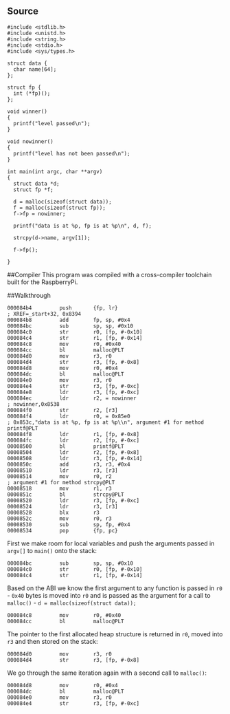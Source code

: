 ## Source
```
#include <stdlib.h>
#include <unistd.h>
#include <string.h>
#include <stdio.h>
#include <sys/types.h>

struct data {
  char name[64];
};

struct fp {
  int (*fp)();
};

void winner()
{
  printf("level passed\n");
}

void nowinner()
{
  printf("level has not been passed\n");
}

int main(int argc, char **argv)
{
  struct data *d;
  struct fp *f;

  d = malloc(sizeof(struct data));
  f = malloc(sizeof(struct fp));
  f->fp = nowinner;

  printf("data is at %p, fp is at %p\n", d, f);

  strcpy(d->name, argv[1]);
  
  f->fp();

}
```

##Compiler 
This program was compiled with a cross-compiler toolchain built for the RaspberryPi.

##Walkthrough
```
000084b4         push       {fp, lr}                                            ; XREF=_start+32, 0x8394
000084b8         add        fp, sp, #0x4
000084bc         sub        sp, sp, #0x10
000084c0         str        r0, [fp, #-0x10]
000084c4         str        r1, [fp, #-0x14]
000084c8         mov        r0, #0x40
000084cc         bl         malloc@PLT
000084d0         mov        r3, r0
000084d4         str        r3, [fp, #-0x8]
000084d8         mov        r0, #0x4
000084dc         bl         malloc@PLT
000084e0         mov        r3, r0
000084e4         str        r3, [fp, #-0xc]
000084e8         ldr        r3, [fp, #-0xc]
000084ec         ldr        r2, = nowinner                                      ; nowinner,0x8538
000084f0         str        r2, [r3]
000084f4         ldr        r0, = 0x85e0                                        ; 0x853c,"data is at %p, fp is at %p\\n", argument #1 for method printf@PLT
000084f8         ldr        r1, [fp, #-0x8]
000084fc         ldr        r2, [fp, #-0xc]
00008500         bl         printf@PLT
00008504         ldr        r2, [fp, #-0x8]
00008508         ldr        r3, [fp, #-0x14]
0000850c         add        r3, r3, #0x4
00008510         ldr        r3, [r3]
00008514         mov        r0, r2                                              ; argument #1 for method strcpy@PLT
00008518         mov        r1, r3
0000851c         bl         strcpy@PLT
00008520         ldr        r3, [fp, #-0xc]
00008524         ldr        r3, [r3]
00008528         blx        r3
0000852c         mov        r0, r3
00008530         sub        sp, fp, #0x4
00008534         pop        {fp, pc}
```

First we make room for local variables and push the arguments passed in ```argv[]``` to ```main()``` onto  the stack:

```
000084bc         sub        sp, sp, #0x10
000084c0         str        r0, [fp, #-0x10]
000084c4         str        r1, [fp, #-0x14]
```

Based on the ABI we know the first argument to any function is passed in ```r0``` - ```0x40``` bytes is moved into ```r0``` and is passed as the argument for a call to ```malloc()``` - ```d = malloc(sizeof(struct data));```

```
000084c8         mov        r0, #0x40
000084cc         bl         malloc@PLT
```
The pointer to the first allocated heap structure is returned in ```r0```, moved into ```r3``` and then stored on the stack:

```
000084d0         mov        r3, r0
000084d4         str        r3, [fp, #-0x8]
```
We go through the same iteration again with a second call to ```malloc()```:

```
000084d8         mov        r0, #0x4
000084dc         bl         malloc@PLT
000084e0         mov        r3, r0
000084e4         str        r3, [fp, #-0xc]
```
